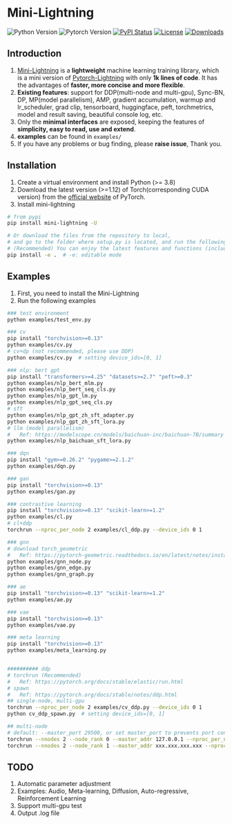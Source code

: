 # Mini-Lightning
![Python Version](https://img.shields.io/badge/python-%E2%89%A53.8-5be.svg)
![Pytorch Version](https://img.shields.io/badge/pytorch-%E2%89%A51.12%20%7C%20%E2%89%A52.0-orange.svg)
[![PyPI Status](https://badge.fury.io/py/mini-lightning.svg)](https://pypi.org/project/mini-lightning/)
[![License](https://img.shields.io/badge/License-MIT-yellowgreen.svg)](https://github.com/ustcml/mini-lightning/blob/main/LICENSE)
[![Downloads](https://pepy.tech/badge/mini-lightning)](https://pepy.tech/project/mini-lightning)


## Introduction
1. [Mini-Lightning](https://github.com/ustcml/mini-lightning/) is a **lightweight** machine learning training library, which is a mini version of [Pytorch-Lightning](https://www.pytorchlightning.ai/) with only **1k lines of code**. It has the advantages of **faster, more concise and more flexible**.
2. **Existing features**: support for DDP(multi-node and multi-gpu), Sync-BN, DP, MP(model parallelism), AMP, gradient accumulation, warmup and lr_scheduler, grad clip, tensorboard, huggingface, peft, torchmetrics, model and result saving, beautiful console log, etc.
3. Only the **minimal interfaces** are exposed, keeping the features of **simplicity, easy to read, use and extend**.
4. **examples** can be found in `examples/`
5. If you have any problems or bug finding, please **raise issue**, Thank you.


## Installation
1. Create a virtual environment and install Python (>= 3.8)
2. Download the latest version (>=1.12) of Torch(corresponding CUDA version) from the [official website](https://pytorch.org/get-started/locally/) of PyTorch. 
3. Install mini-lightning
```bash
# from pypi
pip install mini-lightning -U

# Or download the files from the repository to local,
# and go to the folder where setup.py is located, and run the following command
# (Recommended) You can enjoy the latest features and functions (including bug fixes)
pip install -e .  # -e: editable mode
```


## Examples
1. First, you need to install the Mini-Lightning
2. Run the following examples

```bash
### test environment
python examples/test_env.py

### cv
pip install "torchvision>=0.13"
python examples/cv.py
# cv+dp (not recommended, please use DDP)
python examples/cv.py  # setting device_ids=[0, 1]

### nlp: bert gpt
pip install "transformers>=4.25" "datasets>=2.7" "peft>=0.3"
python examples/nlp_bert_mlm.py
python examples/nlp_bert_seq_cls.py
python examples/nlp_gpt_lm.py
python examples/nlp_gpt_seq_cls.py
# sft
python examples/nlp_gpt_zh_sft_adapter.py
python examples/nlp_gpt_zh_sft_lora.py
# llm (model parallelism)
#   Ref: https://modelscope.cn/models/baichuan-inc/baichuan-7B/summary 
python examples/nlp_baichuan_sft_lora.py

### dqn
pip install "gym>=0.26.2" "pygame>=2.1.2"
python examples/dqn.py

### gan
pip install "torchvision>=0.13"
python examples/gan.py

### contrastive learning
pip install "torchvision>=0.13" "scikit-learn>=1.2"
python examples/cl.py
# cl+ddp
torchrun --nproc_per_node 2 examples/cl_ddp.py --device_ids 0 1

### gnn
# download torch_geometric
#   Ref: https://pytorch-geometric.readthedocs.io/en/latest/notes/installation.html
python examples/gnn_node.py
python examples/gnn_edge.py
python examples/gnn_graph.py

### ae
pip install "torchvision>=0.13" "scikit-learn>=1.2"
python examples/ae.py

### vae
pip install "torchvision>=0.13"
python examples/vae.py

### meta learning
pip install "torchvision>=0.13"
python examples/meta_learning.py


########## ddp
# torchrun (Recommended)
#   Ref: https://pytorch.org/docs/stable/elastic/run.html
# spawn
#   Ref: https://pytorch.org/docs/stable/notes/ddp.html
## single-node, multi-gpu
torchrun --nproc_per_node 2 examples/cv_ddp.py --device_ids 0 1
python cv_ddp_spawn.py  # setting device_ids=[0, 1]

## multi-node
# default: --master_port 29500, or set master_port to prevents port conflicts.
torchrun --nnodes 2 --node_rank 0 --master_addr 127.0.0.1 --nproc_per_node 4 examples/cv_ddp.py --device_ids 0 1 2 3
torchrun --nnodes 2 --node_rank 1 --master_addr xxx.xxx.xxx.xxx --nproc_per_node 4 examples/cv_ddp.py --device_ids 0 1 2 3
```


## TODO
1. Automatic parameter adjustment
2. Examples: Audio, Meta-learning, Diffusion, Auto-regressive, Reinforcement Learning
3. Support multi-gpu test
4. Output .log file

